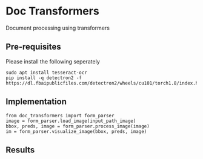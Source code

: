 # Doc Transformers
Document processing using transformers

## Pre-requisites

Please install the following seperately
```
sudo apt install tesseract-ocr
pip install -q detectron2 -f https://dl.fbaipublicfiles.com/detectron2/wheels/cu101/torch1.8/index.html
```

## Implementation

```
from doc_transformers import form_parser
image = form_parser.load_image(input_path_image)
bbox, preds, image = form_parser.process_image(image)
im = form_parser.visualize_image(bbox, preds, image)
```

## Results
